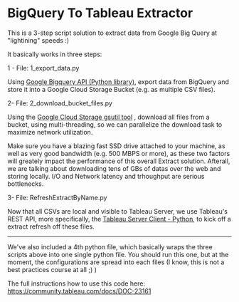 # BigQuery To Tableau Extractor

This is a 3-step script solution to extract data from Google Big Query at "lightining" speeds :)

It basically works in three steps:

1 - File: 1_export_data.py

Using [Google Bigquery API (Python library)](https://cloud.google.com/bigquery/docs/quickstarts/quickstart-client-libraries), export data from BigQuery and store it into a Google Cloud Storage Bucket (e.g. as multiple CSV files).

2- File: 2_download_bucket_files.py
 
Using the [Google Cloud Storage gsutil tool](https://cloud.google.com/storage/docs/gsutil) , download all files from a bucket, using multi-threading, so we can parallelize the download task to maximize network utilization. 

Make sure you have a blazing fast SSD drive attached to your machine, as well as very good bandwidth (e.g. 500 MBPS or more), as these two factors will greately impact the performance of this overall Extract solution. Afterall, we are talking about downloading tens of GBs of datas over the web and storing locally. I/O and Network latency and trhoughput are serious bottlenecks.

3- File: RefreshExtractByName.py

Now that all CSVs are local and visible to Tableau Server, we use Tableau's REST API, more specifically, the [Tableau Server Client - Python](https://tableau.github.io/server-client-python/#), to kick off a extract refresh off these files.

----

We've also included a 4th python file, which basically wraps the three scripts above into one single python file. You should run this one, but at the moment, the configurations are spread into each files (I know, this is not a best practices course at all ;) )

The full instructions how to use this code here: https://community.tableau.com/docs/DOC-23161
